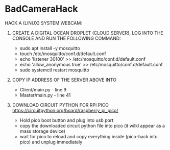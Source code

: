 # BadCameraHack

HACK A (LINUX) SYSTEM WEBCAM:
1. CREATE A DIGITAL OCEAN DROPLET (CLOUD SERVER), LOG INTO THE CONSOLE AND RUN THE FOLLOWING COMMAND:
      - sudo apt install -y mosquitto
      - touch /etc/mosquitto/conf.d/default.conf
      - echo 'listener 30100' >> /etc/mosquitto/conf.d/default.conf
      - echo 'allow_anonymous true' >> /etc/mosquitto/conf.d/default.conf
      - sudo systemctl restart mosquitto

2. COPY IP ADDRESS OF THE SERVER ABOVE INTO
      - Client/main.py - line 9
      - Master/main.py - line 41

3. DOWNLOAD CIRCUIT PYTHON FOR RPI PICO https://circuitpython.org/board/raspberry_pi_pico/
      - Hold pico boot button and plug into usb port
      - copy the downloaded circuit python file into pico (it wilkl appear as a mass storage device)
      - wait for pico to reload and copy everything inside (pico-hack into pico) and unplug immediately
